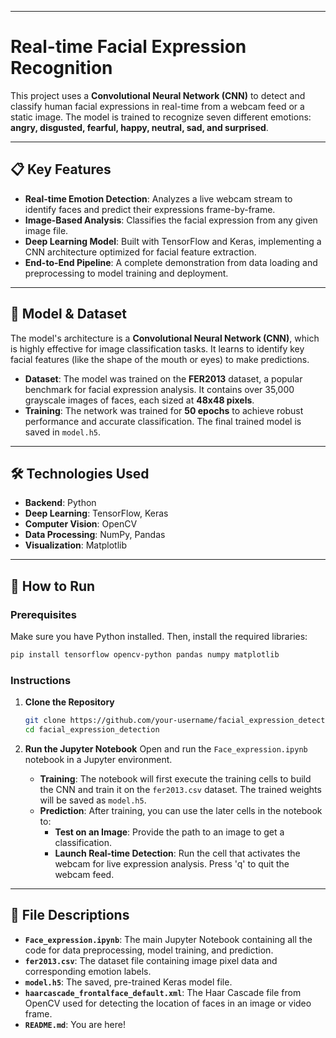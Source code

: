 
-----

# Real-time Facial Expression Recognition

This project uses a **Convolutional Neural Network (CNN)** to detect and classify human facial expressions in real-time from a webcam feed or a static image. The model is trained to recognize seven different emotions: **angry, disgusted, fearful, happy, neutral, sad, and surprised**.

-----

## 📋 Key Features

  - **Real-time Emotion Detection**: Analyzes a live webcam stream to identify faces and predict their expressions frame-by-frame.
  - **Image-Based Analysis**: Classifies the facial expression from any given image file.
  - **Deep Learning Model**: Built with TensorFlow and Keras, implementing a CNN architecture optimized for facial feature extraction.
  - **End-to-End Pipeline**: A complete demonstration from data loading and preprocessing to model training and deployment.

-----

## 🧠 Model & Dataset

The model's architecture is a **Convolutional Neural Network (CNN)**, which is highly effective for image classification tasks. It learns to identify key facial features (like the shape of the mouth or eyes) to make predictions.

  - **Dataset**: The model was trained on the **FER2013** dataset, a popular benchmark for facial expression analysis. It contains over 35,000 grayscale images of faces, each sized at **48x48 pixels**.
  - **Training**: The network was trained for **50 epochs** to achieve robust performance and accurate classification. The final trained model is saved in `model.h5`.

-----

## 🛠️ Technologies Used

  - **Backend**: Python
  - **Deep Learning**: TensorFlow, Keras
  - **Computer Vision**: OpenCV
  - **Data Processing**: NumPy, Pandas
  - **Visualization**: Matplotlib

-----

## 🚀 How to Run

### Prerequisites

Make sure you have Python installed. Then, install the required libraries:

```bash
pip install tensorflow opencv-python pandas numpy matplotlib
```

### Instructions

1.  **Clone the Repository**

    ```bash
    git clone https://github.com/your-username/facial_expression_detection.git
    cd facial_expression_detection
    ```

2.  **Run the Jupyter Notebook**
    Open and run the `Face_expression.ipynb` notebook in a Jupyter environment.

      * **Training**: The notebook will first execute the training cells to build the CNN and train it on the `fer2013.csv` dataset. The trained weights will be saved as `model.h5`.
      * **Prediction**: After training, you can use the later cells in the notebook to:
          * **Test on an Image**: Provide the path to an image to get a classification.
          * **Launch Real-time Detection**: Run the cell that activates the webcam for live expression analysis. Press 'q' to quit the webcam feed.

-----

## 📂 File Descriptions

  - **`Face_expression.ipynb`**: The main Jupyter Notebook containing all the code for data preprocessing, model training, and prediction.
  - **`fer2013.csv`**: The dataset file containing image pixel data and corresponding emotion labels.
  - **`model.h5`**: The saved, pre-trained Keras model file.
  - **`haarcascade_frontalface_default.xml`**: The Haar Cascade file from OpenCV used for detecting the location of faces in an image or video frame.
  - **`README.md`**: You are here\!
